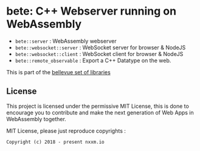 # bete: C++ Webserver running on WebAssembly

* `bete::server` : WebAssembly webserver
* `bete::websocket::server` : WebSocket server for browser &amp; NodeJS
* `bete::websocket::client` : WebSocket client for browser &amp; NodeJS
* `bete::remote_observable` : Export a C++ Datatype on the web.

This is part of the [bellevue set of libraries](https://github.com/nxxm/bellevue)

## License

This project is licensed under the permissive MIT License, this is done to encourage you to contribute and make the next generation of Web Apps in WebAssembly together.

MIT License, please just reproduce copyrights :

```
Copyright (c) 2018 - present nxxm.io
```
